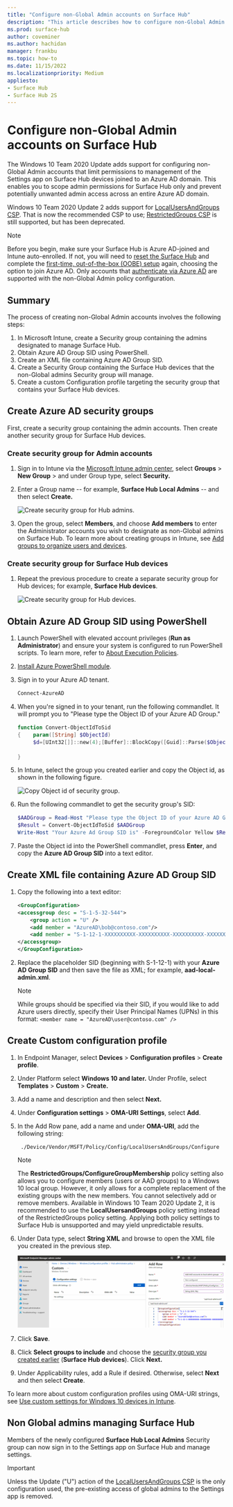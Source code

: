 ```yaml
---
title: "Configure non-Global Admin accounts on Surface Hub"
description: "This article describes how to configure non-Global Admin accounts to manage Surface Hub and Surface Hub 2S."
ms.prod: surface-hub
author: coveminer
ms.author: hachidan
manager: frankbu
ms.topic: how-to
ms.date: 11/15/2022
ms.localizationpriority: Medium
appliesto:
- Surface Hub
- Surface Hub 2S
---
```


# Configure non-Global Admin accounts on Surface Hub

The Windows 10 Team 2020 Update adds support for configuring non-Global Admin accounts that limit permissions to management of the Settings app on Surface Hub devices joined to an Azure AD domain. This enables you to scope admin permissions for Surface Hub only and prevent potentially unwanted admin access across an entire Azure AD domain. 

Windows 10 Team 2020 Update 2 adds support for [LocalUsersAndGroups CSP](/windows/client-management/mdm/policy-csp-localusersandgroups). That is now the recommended CSP to use; [RestrictedGroups CSP](/windows/client-management/mdm/policy-csp-restrictedgroups) is still supported, but has been deprecated.

> [!NOTE]
> Before you begin, make sure your Surface Hub is Azure AD-joined and Intune auto-enrolled. If not, you will need to [reset the Surface Hub](surface-hub-2s-recover-reset.md) and complete the [first-time, out-of-the-box (OOBE) setup](first-run-program-surface-hub.md) again, choosing the option to join Azure AD. Only accounts that [authenticate via Azure AD](/azure/active-directory/hybrid/choose-ad-authn#cloud-authentication) are supported with the non-Global Admin policy configuration.

## Summary

The process of creating non-Global Admin accounts involves the following steps:

1. In Microsoft Intune, create a Security group containing the admins designated to manage Surface Hub.
2. Obtain Azure AD Group SID using PowerShell.
3. Create an XML file containing Azure AD Group SID.
4. Create a Security Group containing the Surface Hub devices that the non-Global admins Security group will manage. 
5. Create a custom Configuration profile targeting the security group that contains your Surface Hub devices.

## Create Azure AD security groups

First, create a security group containing the admin accounts. Then create another security group for Surface Hub devices.  

### Create security group for Admin accounts

1. Sign in to Intune via the [Microsoft Intune admin center](https://go.microsoft.com/fwlink/?linkid=2109431), select **Groups** > **New Group** > and under Group type, select **Security.**
2. Enter a Group name -- for example, **Surface Hub Local Admins** -- and then select **Create.**

     ![Create security group for Hub admins.](images/sh-create-sec-group.png)

3. Open the group, select **Members**, and choose **Add members** to enter the Administrator accounts you wish to designate as non-Global admins on Surface Hub. To learn more about creating groups in Intune, see  [Add groups to organize users and devices](/mem/intune/fundamentals/groups-add).

### Create security group for Surface Hub devices

1. Repeat the previous procedure to create a separate security group for Hub devices; for example, **Surface Hub devices**.

     ![Create security group for Hub devices.](images/sh-create-sec-group-devices.png)

## Obtain Azure AD Group SID using PowerShell

1. Launch PowerShell with elevated account privileges (**Run as Administrator**) and ensure your system is configured to run PowerShell scripts. To learn more, refer to [About Execution Policies](/powershell/module/microsoft.powershell.core/about/about_execution_policies?).
2. [Install Azure PowerShell module](/powershell/azure/install-az-ps).
3. Sign in to your Azure AD tenant.

    ```powershell
    Connect-AzureAD
    ```

4. When you're signed in to your tenant, run the following commandlet. It will prompt you to "Please type the Object ID of your Azure AD Group."

    ```powershell
    function Convert-ObjectIdToSid
    {    param([String] $ObjectId)   
         $d=[UInt32[]]::new(4);[Buffer]::BlockCopy([Guid]::Parse($ObjectId).ToByteArray(),0,$d,0,16);"S-1-12-1-$d".Replace(' ','-')
      
    }
    ```

5. In Intune, select the group you created earlier and copy the Object id, as shown in the following figure.

     ![Copy Object id of security group.](images/sh-objectid.png)

6. Run the following commandlet to get the security group's SID:

    ```powershell
    $AADGroup = Read-Host "Please type the Object ID of your Azure AD Group"
    $Result = Convert-ObjectIdToSid $AADGroup
    Write-Host "Your Azure Ad Group SID is" -ForegroundColor Yellow $Result
    ```

7. Paste the Object id into the PowerShell commandlet, press **Enter**, and copy the **Azure AD Group SID** into a text editor.

## Create XML file containing Azure AD Group SID

1. Copy the following into a text editor:

    ```xml
    <GroupConfiguration>
    <accessgroup desc = "S-1-5-32-544">
        <group action = "U" />
        <add member = "AzureAD\bob@contoso.com"/>
        <add member = "S-1-12-1-XXXXXXXXXX-XXXXXXXXXX-XXXXXXXXXX-XXXXXXXXXX"/>
    </accessgroup>
    </GroupConfiguration>
    ```
2. Replace the placeholder SID (beginning with S-1-12-1) with your **Azure AD Group SID** and then save the file as XML; for example, **aad-local-admin.xml**.

      > [!NOTE]
      > While groups should be specified via their SID, if you would like to add Azure users directly, specify their User Principal Names (UPNs) in this format: `<member name = "AzureAD\user@contoso.com" />`

## Create Custom configuration profile

1. In Endpoint Manager, select **Devices** > **Configuration profiles** > **Create profile**.
2. Under Platform select **Windows 10 and later.** Under Profile, select **Templates** > **Custom** > **Create.**
3. Add a name and description and then select **Next.**
4. Under **Configuration settings** > **OMA-URI Settings**, select **Add**.
5. In the Add Row pane, add a name and under     **OMA-URI**, add the following  string:

    ```OMA-URI
     ./Device/Vendor/MSFT/Policy/Config/LocalUsersAndGroups/Configure
    ```

   > [!NOTE]
   > The **RestrictedGroups/ConfigureGroupMembership** policy setting also allows you to configure members (users or AAD groups) to a Windows 10 local group. However, it only allows for a complete replacement of the existing groups with the new members. You cannot selectively add or remove members.  Available in Windows 10 Team 2020 Update 2, it is recommended to use the **LocalUsersandGroups** policy setting instead of the RestrictedGroups policy setting. Applying both policy settings to Surface Hub is unsupported and may yield unpredictable results.

6. Under Data type, select **String XML** and browse to open the XML file you created in the previous step.

     ![upload local admin xml config file.](images/sh-local-admin-config.png)

7. Click **Save**.
8. Click **Select groups to include** and choose the [security group you created earlier](#create-security-group-for-surface-hub-devices) (**Surface Hub devices**). Click **Next.**
9. Under Applicability rules, add a Rule if desired. Otherwise, select **Next** and then select **Create**.

To learn more about custom configuration profiles using OMA-URI strings, see [Use custom settings for Windows 10 devices in Intune](/mem/intune/configuration/custom-settings-windows-10).

## Non Global admins managing Surface Hub

Members of the newly configured **Surface Hub Local Admins** Security group can now sign in to the Settings app on Surface Hub and manage settings.

> [!IMPORTANT]
> Unless the Update ("U") action of the [LocalUsersAndGroups CSP](/windows/client-management/mdm/policy-csp-localusersandgroups) is the only configuration used, the pre-existing access of global admins to the Settings app is removed.
